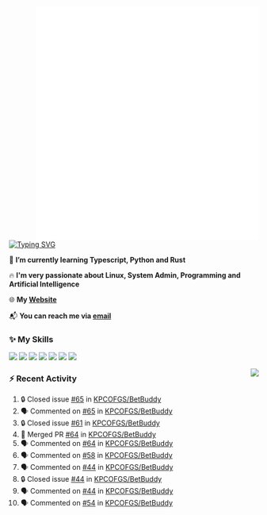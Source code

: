 <img align="right" width="450" src="github-metrics.svg">

[![Typing SVG](https://readme-typing-svg.herokuapp.com?duration=2500&vCenter=true&width=200&height=40&lines=Hello+World+👋)](https://git.io/typing-svg)

🌱 **I’m currently learning Typescript, Python and Rust**

🔥 **I'm very passionate about Linux, System Admin, Programming and Artificial Intelligence**

🌐 **My [Website](https://kpcofgs.github.io/)**

📬 **You can reach me via [email](mailto:shixian_sheng-2@protonmail.com)**

### ✨ **My Skills**

[![](https://img.shields.io/badge/LinuxMint-47A248?style=flat-square&logo=linuxmint&logoColor=fff)](https://linuxmint.com/)
[![](https://img.shields.io/badge/MXLinux-000000?style=flat-square&logo=mxlinux&logoColor=fff)](https://mxlinux.org/)
[![](https://img.shields.io/badge/Windows11-0078d6?style=flat-square&logo=windows&logoColor=fff)](https://www.microsoft.com/software-download/windows11)
![](https://img.shields.io/badge/Python-3572A5?style=flat-square&logo=python&logoColor=white)
![](https://img.shields.io/badge/HTML-E34C26?style=flat-square&logo=html5&logoColor=white)
![](https://img.shields.io/badge/CSS-563D7C?style=flat-square&logo=css3&logoColor=white)
![](https://img.shields.io/badge/TypeScript-3178C6?style=flat-square&logo=typescript&logoColor=white)

<a>
    <img align="right" height=210px src="https://github-readme-stats.vercel.app/api?username=KPCOFGS&theme=tokyonight&show_icons=true&show=prs_merged">
</a>

### ⚡ **Recent Activity**
<!--START_SECTION:activity-->
1. 🔒 Closed issue [#65](https://github.com/KPCOFGS/BetBuddy/issues/65) in [KPCOFGS/BetBuddy](https://github.com/KPCOFGS/BetBuddy)
2. 🗣 Commented on [#65](https://github.com/KPCOFGS/BetBuddy/issues/65#issuecomment-2541499492) in [KPCOFGS/BetBuddy](https://github.com/KPCOFGS/BetBuddy)
3. 🔒 Closed issue [#61](https://github.com/KPCOFGS/BetBuddy/issues/61) in [KPCOFGS/BetBuddy](https://github.com/KPCOFGS/BetBuddy)
4. 🎉 Merged PR [#64](https://github.com/KPCOFGS/BetBuddy/pull/64) in [KPCOFGS/BetBuddy](https://github.com/KPCOFGS/BetBuddy)
5. 🗣 Commented on [#64](https://github.com/KPCOFGS/BetBuddy/pull/64#issuecomment-2536997614) in [KPCOFGS/BetBuddy](https://github.com/KPCOFGS/BetBuddy)
6. 🗣 Commented on [#58](https://github.com/KPCOFGS/BetBuddy/issues/58#issuecomment-2525355689) in [KPCOFGS/BetBuddy](https://github.com/KPCOFGS/BetBuddy)
7. 🗣 Commented on [#44](https://github.com/KPCOFGS/BetBuddy/issues/44#issuecomment-2525347516) in [KPCOFGS/BetBuddy](https://github.com/KPCOFGS/BetBuddy)
8. 🔒 Closed issue [#44](https://github.com/KPCOFGS/BetBuddy/issues/44) in [KPCOFGS/BetBuddy](https://github.com/KPCOFGS/BetBuddy)
9. 🗣 Commented on [#44](https://github.com/KPCOFGS/BetBuddy/issues/44#issuecomment-2525307022) in [KPCOFGS/BetBuddy](https://github.com/KPCOFGS/BetBuddy)
10. 🗣 Commented on [#54](https://github.com/KPCOFGS/BetBuddy/issues/54#issuecomment-2523827096) in [KPCOFGS/BetBuddy](https://github.com/KPCOFGS/BetBuddy)
<!--END_SECTION:activity-->

